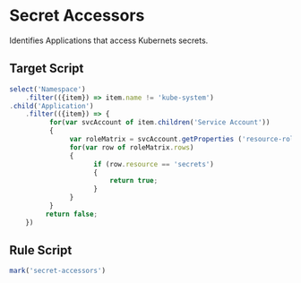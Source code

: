 # Secret Accessors
Identifies Applications that access Kubernets secrets.

## Target Script
```js
select('Namespace')
    .filter(({item}) => item.name != 'kube-system')
.child('Application')
    .filter(({item}) => {
  	      for(var svcAccount of item.children('Service Account'))
          {
               var roleMatrix = svcAccount.getProperties ('resource-role-matrix');
               for(var row of roleMatrix.rows)
               {
                     if (row.resource == 'secrets')
                     {
                         return true;
                     }
               }
          }
         return false;
    })
```

## Rule Script
```js
mark('secret-accessors')
```